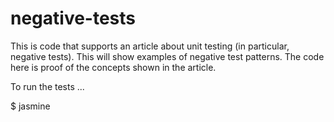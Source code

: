 # negative-tests

This is code that supports an article about unit testing (in particular, negative tests).  This will show examples of negative test patterns. The code here is proof of the concepts shown in the article.

To run the tests ...

$ jasmine
